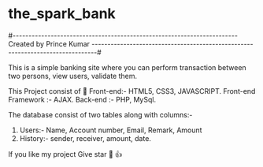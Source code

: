 # the_spark_bank

#-----------------------------------------------------------------------Created by Prince Kumar -------------------------------------------------------------------------------#

This is a simple banking site where you can perform transaction between two persons, view users, validate  them.

This Project consist of
🚱 Front-end:- HTML5, CSS3, JAVASCRIPT.
Front-end Framework :- AJAX.
Back-end :- PHP, MySql.

The database consist of two tables along with columns:-
1. Users:- Name, Account number, Email, Remark, Amount 
2. History:- sender, receiver, amount, date.


If you like my project Give star 🌟 👍
